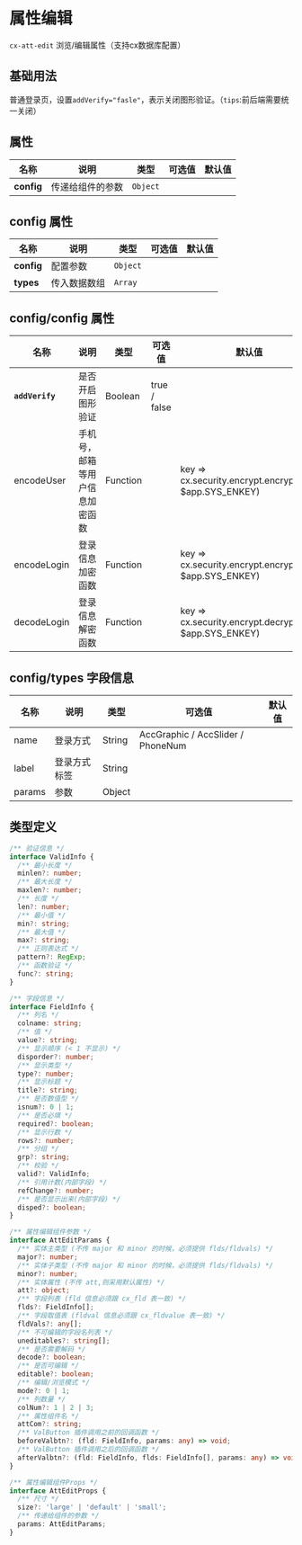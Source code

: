 # 属性编辑

`cx-att-edit` 浏览/编辑属性（支持cx数据库配置）

## 基础用法

普通登录页，设置`addVerify="fasle"`，表示关闭图形验证。（`tips`:前后端需要统一关闭）

## 属性

| 名称 | 说明 | 类型 | 可选值 | 默认值 |
| ---- | ---- | --- | ----- | ----- |
| **config** | 传递给组件的参数 | `Object` |||

## config 属性

| 名称 | 说明 | 类型 | 可选值 | 默认值 |
| ---- | ---- | --- | ----- | ----- |
| **config** | 配置参数 | `Object` |||
| **types** | 传入数据数组 | `Array` |||

## config/config 属性

| 名称 | 说明 | 类型 | 可选值 | 默认值 |
| ---- | ---- | --- | ----- | ----- |
| **`addVerify`** | 是否开启图形验证 | Boolean | true / false ||
| encodeUser | 手机号，邮箱等用户信息加密函数 | Function || key => cx.security.encrypt.encrypt(key, $app.SYS_ENKEY) |
| encodeLogin | 登录信息加密函数 | Function || key => cx.security.encrypt.encrypt(key, $app.SYS_ENKEY) |
| decodeLogin | 登录信息解密函数 | Function || key => cx.security.encrypt.decrypt(key, $app.SYS_ENKEY) |

## config/types 字段信息

| 名称 | 说明 | 类型 | 可选值 | 默认值 |
| ---- | ---- | --- | ----- | ----- |
| name | 登录方式 | String | AccGraphic / AccSlider / PhoneNum ||
| label | 登录方式标签 | String |||
| params | 参数 | Object |||

## 类型定义

```ts
/** 验证信息 */
interface ValidInfo {
  /** 最小长度 */
  minlen?: number;
  /** 最大长度 */
  maxlen?: number;
  /** 长度 */
  len?: number;
  /** 最小值 */
  min?: string;
  /** 最大值 */
  max?: string;
  /** 正则表达式 */
  pattern?: RegExp;
  /** 函数验证 */
  func?: string;
}

/** 字段信息 */
interface FieldInfo {
  /** 列名 */
  colname: string;
  /** 值 */
  value?: string;
  /** 显示顺序 (< 1 不显示) */
  disporder?: number;
  /** 显示类型 */
  type?: number;
  /** 显示标题 */
  title?: string;
  /** 是否数值型 */
  isnum?: 0 | 1;
  /** 是否必填 */
  required?: boolean;
  /** 显示行数 */
  rows?: number;
  /** 分组 */
  grp?: string;
  /** 校验 */
  valid?: ValidInfo;
  /** 引用计数(内部字段) */
  refChange?: number;
  /** 是否显示出来(内部字段) */
  disped?: boolean;
}

/** 属性编辑组件参数 */
interface AttEditParams {
  /** 实体主类型 (不传 major 和 minor 的时候，必须提供 flds/fldvals) */
  major?: number;
  /** 实体子类型 (不传 major 和 minor 的时候，必须提供 flds/fldvals) */
  minor?: number;
  /** 实体属性 (不传 att,则采用默认属性) */
  att?: object;
  /** 字段列表 (fld 信息必须跟 cx_fld 表一致) */
  flds?: FieldInfo[];
  /** 字段取值表 (fldval 信息必须跟 cx_fldvalue 表一致) */
  fldVals?: any[];
  /** 不可编辑的字段名列表 */
  uneditables?: string[];
  /** 是否需要解码 */
  decode?: boolean;
  /** 是否可编辑 */
  editable?: boolean;
  /** 编辑/浏览模式 */
  mode?: 0 | 1;
  /** 列数量 */
  colNum?: 1 | 2 | 3;
  /** 属性组件名 */
  attCom?: string;
  /** ValButton 插件调用之前的回调函数 */
  beforeValbtn?: (fld: FieldInfo, params: any) => void;
  /** ValButton 插件调用之后的回调函数 */
  afterValbtn?: (fld: FieldInfo, flds: FieldInfo[], params: any) => void;
}

/** 属性编辑组件Props */
interface AttEditProps {
  /** 尺寸 */
  size?: 'large' | 'default' | 'small';
  /** 传递给组件的参数 */
  params: AttEditParams;
} 
```